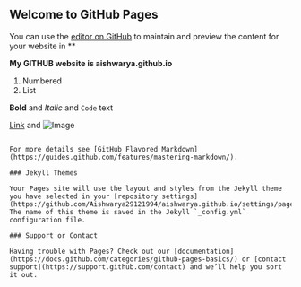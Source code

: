 ## Welcome to GitHub Pages

You can use the [editor on GitHub](https://github.com/Aishwarya29121994/aishwarya.github.io/edit/gh-pages/index.md) to maintain and preview the content for your website in **



**My GITHUB website is aishwarya.github.io**

1. Numbered
2. List

**Bold** and _Italic_ and `Code` text

[Link](url) and ![Image](src)
```

For more details see [GitHub Flavored Markdown](https://guides.github.com/features/mastering-markdown/).

### Jekyll Themes

Your Pages site will use the layout and styles from the Jekyll theme you have selected in your [repository settings](https://github.com/Aishwarya29121994/aishwarya.github.io/settings/pages). The name of this theme is saved in the Jekyll `_config.yml` configuration file.

### Support or Contact

Having trouble with Pages? Check out our [documentation](https://docs.github.com/categories/github-pages-basics/) or [contact support](https://support.github.com/contact) and we’ll help you sort it out.
